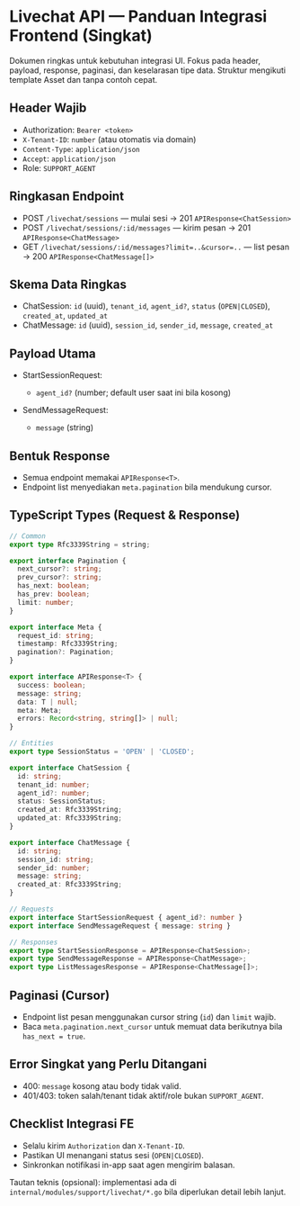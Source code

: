 # Livechat API — Panduan Integrasi Frontend (Singkat)

Dokumen ringkas untuk kebutuhan integrasi UI. Fokus pada header, payload, response, paginasi, dan keselarasan tipe data. Struktur mengikuti template Asset dan tanpa contoh cepat.

## Header Wajib

- Authorization: `Bearer <token>`
- `X-Tenant-ID`: `number` (atau otomatis via domain)
- `Content-Type`: `application/json`
- `Accept`: `application/json`
- Role: `SUPPORT_AGENT`

## Ringkasan Endpoint

- POST `/livechat/sessions` — mulai sesi → 201 `APIResponse<ChatSession>`
- POST `/livechat/sessions/:id/messages` — kirim pesan → 201 `APIResponse<ChatMessage>`
- GET `/livechat/sessions/:id/messages?limit=..&cursor=..` — list pesan → 200 `APIResponse<ChatMessage[]>`

## Skema Data Ringkas

- ChatSession: `id` (uuid), `tenant_id`, `agent_id?`, `status` (`OPEN|CLOSED`), `created_at`, `updated_at`
- ChatMessage: `id` (uuid), `session_id`, `sender_id`, `message`, `created_at`

## Payload Utama

- StartSessionRequest:
  - `agent_id?` (number; default user saat ini bila kosong)

- SendMessageRequest:
  - `message` (string)

## Bentuk Response

- Semua endpoint memakai `APIResponse<T>`.
- Endpoint list menyediakan `meta.pagination` bila mendukung cursor.

## TypeScript Types (Request & Response)

```ts
// Common
export type Rfc3339String = string;

export interface Pagination {
  next_cursor?: string;
  prev_cursor?: string;
  has_next: boolean;
  has_prev: boolean;
  limit: number;
}

export interface Meta {
  request_id: string;
  timestamp: Rfc3339String;
  pagination?: Pagination;
}

export interface APIResponse<T> {
  success: boolean;
  message: string;
  data: T | null;
  meta: Meta;
  errors: Record<string, string[]> | null;
}

// Entities
export type SessionStatus = 'OPEN' | 'CLOSED';

export interface ChatSession {
  id: string;
  tenant_id: number;
  agent_id?: number;
  status: SessionStatus;
  created_at: Rfc3339String;
  updated_at: Rfc3339String;
}

export interface ChatMessage {
  id: string;
  session_id: string;
  sender_id: number;
  message: string;
  created_at: Rfc3339String;
}

// Requests
export interface StartSessionRequest { agent_id?: number }
export interface SendMessageRequest { message: string }

// Responses
export type StartSessionResponse = APIResponse<ChatSession>;
export type SendMessageResponse = APIResponse<ChatMessage>;
export type ListMessagesResponse = APIResponse<ChatMessage[]>;
```

## Paginasi (Cursor)

- Endpoint list pesan menggunakan cursor string (`id`) dan `limit` wajib.
- Baca `meta.pagination.next_cursor` untuk memuat data berikutnya bila `has_next = true`.

## Error Singkat yang Perlu Ditangani

- 400: `message` kosong atau body tidak valid.
- 401/403: token salah/tenant tidak aktif/role bukan `SUPPORT_AGENT`.

## Checklist Integrasi FE

- Selalu kirim `Authorization` dan `X-Tenant-ID`.
- Pastikan UI menangani status sesi (`OPEN|CLOSED`).
- Sinkronkan notifikasi in-app saat agen mengirim balasan.

Tautan teknis (opsional): implementasi ada di `internal/modules/support/livechat/*.go` bila diperlukan detail lebih lanjut.
